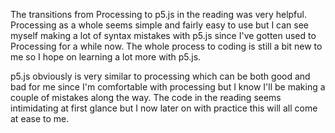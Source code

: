 The transitions from Processing to p5.js in the reading was very helpful. Processing as a whole seems simple and fairly easy to use but I can see myself making a lot of syntax mistakes with p5.js since I've gotten used to Processing for a while now. The whole process to coding is still a bit new to me so I hope on learning a lot more with p5.js.

p5.js obviously is very similar to processing which can be both good and bad for me since I'm comfortable with processing but I know I'll be making a couple of mistakes along the way. The code in the reading seems intimidating at first glance but I now later on with practice this will all come at ease to me. 
